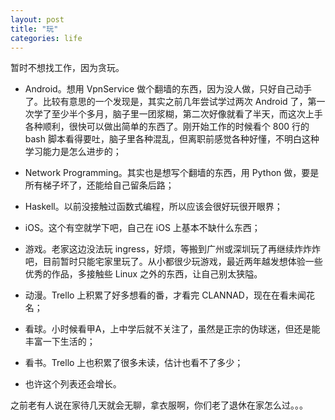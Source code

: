 ```yaml
---
layout: post
title: "玩"
categories: life
---
```


暂时不想找工作，因为贪玩。

* Android。想用 VpnService 做个翻墙的东西，因为没人做，只好自己动手了。比较有意思的一个发现是，其实之前几年尝试学过两次 Android 了，第一次学了至少半个多月，脑子里一团浆糊，第二次好像就看了半天，而这次上手各种顺利，很快可以做出简单的东西了。刚开始工作的时候看个 800 行的 bash 脚本看得要吐，脑子里各种混乱，但离职前感觉各种好懂，不明白这种学习能力是怎么进步的；

* Network Programming。其实也是想写个翻墙的东西，用 Python 做，要是所有梯子坏了，还能给自己留条后路；

* Haskell。以前没接触过函数式编程，所以应该会很好玩很开眼界；

* iOS。这个有空就学下吧，自己在 iOS 上基本不缺什么东西；

* 游戏。老家这边没法玩 ingress，好烦，等搬到广州或深圳玩了再继续炸炸炸吧，目前暂时只能宅家里玩了。从小都很少玩游戏，最近两年越发想体验一些优秀的作品，多接触些 Linux 之外的东西，让自己别太狭隘。

* 动漫。Trello 上积累了好多想看的番，才看完 CLANNAD，现在在看未闻花名；

* 看球。小时候看甲A，上中学后就不关注了，虽然是正宗的伪球迷，但还是能丰富一下生活的；

* 看书。Trello 上也积累了很多未读，估计也看不了多少；

* 也许这个列表还会增长。

之前老有人说在家待几天就会无聊，拿衣服啊，你们老了退休在家怎么过。。。
